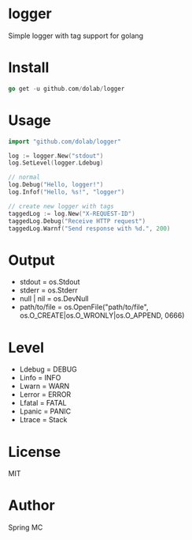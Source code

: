 # logger
Simple logger with tag support for golang

# Install
```go
go get -u github.com/dolab/logger
```

# Usage
```go
import "github.com/dolab/logger"

log := logger.New("stdout")
log.SetLevel(logger.Ldebug)

// normal
log.Debug("Hello, logger!")
log.Infof("Hello, %s!", "logger")

// create new logger with tags
taggedLog := log.New("X-REQUEST-ID")
taggedLog.Debug("Receive HTTP request")
taggedLog.Warnf("Send response with %d.", 200)
```

# Output
- stdout = os.Stdout
- stderr = os.Stderr
- null | nil = os.DevNull
- path/to/file = os.OpenFile("path/to/file", os.O_CREATE|os.O_WRONLY|os.O_APPEND, 0666)

# Level
- Ldebug = DEBUG
- Linfo = INFO
- Lwarn = WARN
- Lerror = ERROR
- Lfatal = FATAL
- Lpanic = PANIC
- Ltrace = Stack

# License
MIT

# Author
Spring MC
